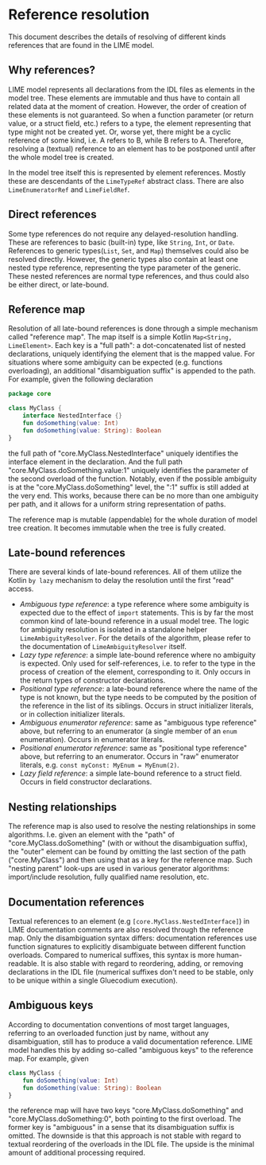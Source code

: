 Reference resolution
====================

This document describes the details of resolving of different kinds references that are found in the LIME model.

Why references?
---------------
LIME model represents all declarations from the IDL files as elements in the model tree. These elements are immutable
and thus have to contain all related data at the moment of creation. However, the order of creation of these elements is
not guaranteed. So when a function parameter (or return value, or a struct field, etc.) refers to a type, the element
representing that type might not be created yet. Or, worse yet, there might be a cyclic reference of some kind, i.e.
A refers to B, while B refers to A. Therefore, resolving a (textual) reference to an element has to be postponed until
after the whole model tree is created.

In the model tree itself this is represented by element references. Mostly these are descendants of the `LimeTypeRef`
abstract class. There are also `LimeEnumeratorRef` and `LimeFieldRef`.

Direct references
-----------------
Some type references do not require any delayed-resolution handling. These are references to basic (built-in) type, like
`String`, `Int`, or `Date`. References to generic types(`List`, `Set`, and `Map`)  themselves could also be resolved
directly. However, the generic types also contain at least one nested type reference, representing the type parameter of
the generic. These nested references are normal type references, and thus could also be either direct, or late-bound.

Reference map
-------------
Resolution of all late-bound references is done through a simple mechanism called "reference map". The map itself is a
simple Kotlin `Map<String, LimeElement>`. Each key is a "full path": a dot-concatenated list of nested declarations,
uniquely identifying the element that is the mapped value. For situations where some ambiguity can be expected (e.g.
functions overloading), an additional "disambiguation suffix" is appended to the path. For example, given the following
declaration
```kotlin
package core

class MyClass {
    interface NestedInterface {}
    fun doSomething(value: Int)
    fun doSomething(value: String): Boolean
}
```
the full path of "core.MyClass.NestedInterface" uniquely identifies the interface element in the declaration. And the
full path "core.MyClass.doSomething.value:1" uniquely identifies the parameter of the second overload of the function.
Notably, even if the possible ambiguity is at the "core.MyClass.doSomething" level, the ":1" suffix is still added at
the very end. This works, because there can be no more than one ambiguity per path, and it allows for a uniform string
representation of paths.

The reference map is mutable (appendable) for the whole duration of model tree creation. It becomes immutable when the
tree is fully created.

Late-bound references
---------------------
There are several kinds of late-bound references. All of them utilize the Kotlin `by lazy` mechanism to delay the
resolution until the first "read" access.
* _Ambiguous type reference_: a type reference where some ambiguity is expected due to the effect of `import`
statements. This is by far the most common kind of late-bound reference in a usual model tree. The logic for ambiguity
resolution is isolated in a standalone helper `LimeAmbiguityResolver`. For the details of the algorithm, please refer to
the documentation of `LimeAmbiguityResolver` itself.
* _Lazy type reference_: a simple late-bound reference where no ambiguity is expected. Only used for self-references,
i.e. to refer to the type in the process of creation of the element, corresponding to it. Only occurs in the return
types of constructor declarations.
* _Positional type reference_: a late-bound reference where the name of the type is not known, but the type needs to be
computed by the position of the reference in the list of its siblings. Occurs in struct initializer literals, or in 
collection initializer literals.
* _Ambiguous enumerator reference_: same as "ambiguous type reference" above, but referring to an enumerator (a single
member of an `enum` enumeration). Occurs in enumerator literals.
* _Positional enumerator reference_: same as "positional type reference" above, but referring to an enumerator. Occurs
in "raw" enumerator literals, e.g. `const myConst: MyEnum = MyEnum(2)`.
* _Lazy field reference_: a simple late-bound reference to a struct field. Occurs in field constructor declarations.

Nesting relationships
---------------------
The reference map is also used to resolve the nesting relationships in some algorithms. I.e. given an element with the
"path" of "core.MyClass.doSomething" (with or without the disambiguation suffix), the "outer" element can be found by
omitting the last section of the path ("core.MyClass") and then using that as a key for the reference map. Such
"nesting parent" look-ups are used in various generator algorithms: import/include resolution, fully qualified name
resolution, etc.

Documentation references
------------------------
Textual references to an element (e.g `[core.MyClass.NestedInterface]`) in LIME documentation comments are also resolved
through the reference map. Only the disambiguation syntax differs: documentation references use function signatures to
explicitly disambiguate between different function overloads. Compared to numerical suffixes, this syntax is more
human-readable. It is also stable with regard to reordering, adding, or removing declarations in the IDL file (numerical
suffixes don't need to be stable, only to be unique within a single Gluecodium execution).

Ambiguous keys
--------------
According to documentation conventions of most target languages, referring to an overloaded function just by name,
without any disambiguation, still has to produce a valid documentation reference. LIME model handles this by adding
so-called "ambiguous keys" to the reference map. For example, given
```kotlin
class MyClass {
    fun doSomething(value: Int)
    fun doSomething(value: String): Boolean
}
```
the reference map will have two keys "core.MyClass.doSomething" and "core.MyClass.doSomething:0", both pointing to the
first overload. The former key is "ambiguous" in a sense that its disambiguation suffix is omitted. The downside is that
this approach is not stable with regard to textual reordering of the overloads in the IDL file. The upside is the
minimal amount of additional processing required.

